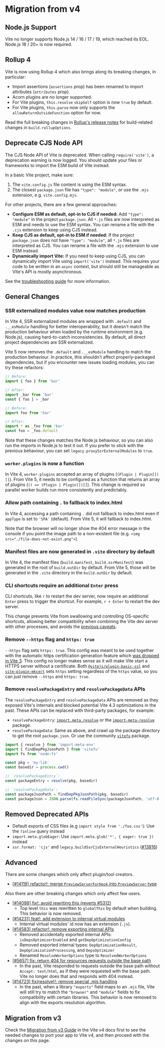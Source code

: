 # Migration from v4

## Node.js Support

Vite no longer supports Node.js 14 / 16 / 17 / 19, which reached its EOL. Node.js 18 / 20+ is now required.

## Rollup 4

Vite is now using Rollup 4 which also brings along its breaking changes, in particular:

- Import assertions (`assertions` prop) has been renamed to import attributes (`attributes` prop).
- Acorn plugins are no longer supported.
- For Vite plugins, `this.resolve` `skipSelf` option is now `true` by default.
- For Vite plugins, `this.parse` now only supports the `allowReturnOutsideFunction` option for now.

Read the full breaking changes in [Rollup's release notes](https://github.com/rollup/rollup/releases/tag/v4.0.0) for build-related changes in `build.rollupOptions`.

## Deprecate CJS Node API

The CJS Node API of Vite is deprecated. When calling `require('vite')`, a deprecation warning is now logged. You should update your files or frameworks to import the ESM build of Vite instead.

In a basic Vite project, make sure:

1. The `vite.config.js` file content is using the ESM syntax.
2. The closest `package.json` file has `"type": "module"`, or use the `.mjs` extension, e.g. `vite.config.mjs`.

For other projects, there are a few general approaches:

- **Configure ESM as default, opt-in to CJS if needed:** Add `"type": "module"` in the project `package.json`. All `*.js` files are now interpreted as ESM and needs to use the ESM syntax. You can rename a file with the `.cjs` extension to keep using CJS instead.
- **Keep CJS as default, opt-in to ESM if needed:** If the project `package.json` does not have `"type": "module"`, all `*.js` files are interpreted as CJS. You can rename a file with the `.mjs` extension to use ESM instead.
- **Dynamically import Vite:** If you need to keep using CJS, you can dynamically import Vite using `import('vite')` instead. This requires your code to be written in an `async` context, but should still be manageable as Vite's API is mostly asynchronous.

See the [troubleshooting guide](/guide/troubleshooting.html#vite-cjs-node-api-deprecated) for more information.

## General Changes

### SSR externalized modules value now matches production

In Vite 4, SSR externalized modules are wrapped with `.default` and `.__esModule` handling for better interoperability, but it doesn't match the production behaviour when loaded by the runtime environment (e.g. Node.js), causing hard-to-catch inconsistencies. By default, all direct project dependencies are SSR externalized.

Vite 5 now removes the `.default` and `.__esModule` handling to match the production behaviour. In practice, this shouldn't affect properly-packaged dependencies, but if you encounter new issues loading modules, you can try these refactors:

```js
// Before:
import { foo } from 'bar'

// After:
import _bar from 'bar'
const { foo } = _bar
```

```js
// Before:
import foo from 'bar'

// After:
import * as _foo from 'bar'
const foo = _foo.default
```

Note that these changes matches the Node.js behaviour, so you can also run the imports in Node.js to test it out. If you prefer to stick with the previous behaviour, you can set `legacy.proxySsrExternalModules` to `true`.

### `worker.plugins` is now a function

In Vite 4, `worker.plugins` accepted an array of plugins (`(Plugin | Plugin[])[]`). From Vite 5, it needs to be configured as a function that returns an array of plugins (`() => (Plugin | Plugin[])[]`). This change is required so parallel worker builds run more consistently and predictably.

### Allow path containing `.` to fallback to index.html

In Vite 4, accessing a path containing `.` did not fallback to index.html even if `appType` is set to `'SPA'` (default).
From Vite 5, it will fallback to index.html.

Note that the browser will no longer show the 404 error message in the console if you point the image path to a non-existent file (e.g. `<img src="./file-does-not-exist.png">`).

### Manifest files are now generated in `.vite` directory by default

In Vite 4, the manifest files (`build.manifest`, `build.ssrManifest`) was generated in the root of `build.outDir` by default. From Vite 5, those will be generated in the `.vite` directory in the `build.outDir` by default.

### CLI shortcuts require an additional `Enter` press

CLI shortcuts, like `r` to restart the dev server, now require an additional `Enter` press to trigger the shortcut. For example, `r + Enter` to restart the dev server.

This change prevents Vite from swallowing and controlling OS-specific shortcuts, allowing better compatibility when combining the Vite dev server with other processes, and avoids the [previous caveats](https://github.com/vitejs/vite/pull/14342).

### Remove `--https` flag and `https: true`

`--https` flag sets `https: true`. This config was meant to be used together with the automatic https certification generation feature which [was dropped in Vite 3](https://v3.vitejs.dev/guide/migration.html#automatic-https-certificate-generation). This config no longer makes sense as it will make Vite start a HTTPS server without a certificate.
Both [`@vitejs/plugin-basic-ssl`](https://github.com/vitejs/vite-plugin-basic-ssl) and [`vite-plugin-mkcert`](https://github.com/liuweiGL/vite-plugin-mkcert) sets `https` setting regardless of the `https` value, so you can just remove `--https` and `https: true`.

### Remove `resolvePackageEntry` and `resolvePackageData` APIs

The `resolvePackageEntry` and `resolvePackageData` APIs are removed as they exposed Vite's internals and blocked potential Vite 4.3 optimizations in the past. These APIs can be replaced with third-party packages, for example:

- `resolvePackageEntry`: [`import.meta.resolve`](https://developer.mozilla.org/en-US/docs/Web/JavaScript/Reference/Operators/import.meta/resolve) or the [`import-meta-resolve`](https://github.com/wooorm/import-meta-resolve) package.
- `resolvePackageData`: Same as above, and crawl up the package directory to get the root `package.json`. Or use the community [`vitefu`](https://github.com/svitejs/vitefu) package.

```js
import { resolve } from 'import-meta-env'
import { findDepPkgJsonPath } from 'vitefu'
import fs from 'node:fs'

const pkg = 'my-lib'
const basedir = process.cwd()

// `resolvePackageEntry`:
const packageEntry = resolve(pkg, basedir)

// `resolvePackageData`:
const packageJsonPath = findDepPkgJsonPath(pkg, basedir)
const packageJson = JSON.parse(fs.readFileSync(packageJsonPath, 'utf-8'))
```

## Removed Deprecated APIs

- Default exports of CSS files (e.g `import style from './foo.css'`): Use the `?inline` query instead
- `import.meta.globEager`: Use `import.meta.glob('*', { eager: true })` instead
- `ssr.format: 'cjs'` and `legacy.buildSsrCjsExternalHeuristics` ([#13816](https://github.com/vitejs/vite/discussions/13816))

## Advanced

There are some changes which only affect plugin/tool creators.

- [[#14119] refactor!: merge `PreviewServerForHook` into `PreviewServer` type](https://github.com/vitejs/vite/pull/14119)

Also there are other breaking changes which only affect few users.

- [[#14098] fix!: avoid rewriting this (reverts #5312)](https://github.com/vitejs/vite/pull/14098)
  - Top level `this` was rewritten to `globalThis` by default when building. This behavior is now removed.
- [[#14231] feat!: add extension to internal virtual modules](https://github.com/vitejs/vite/pull/14231)
  - Internal virtual modules' id now has an extension (`.js`).
- [[#14583] refactor!: remove exporting internal APIs](https://github.com/vitejs/vite/pull/14583)
  - Removed accidentally exported internal APIs: `isDepsOptimizerEnabled` and `getDepOptimizationConfig`
  - Removed exported internal types: `DepOptimizationResult`, `DepOptimizationProcessing`, and `DepsOptimizer`
  - Renamed `ResolveWorkerOptions` type to `ResolvedWorkerOptions`
- [[#5657] fix: return 404 for resources requests outside the base path](https://github.com/vitejs/vite/pull/5657)
  - In the past, Vite responded to requests outside the base path without `Accept: text/html`, as if they were requested with the base path. Vite no longer does that and responds with 404 instead.
- [[#14723] fix(resolve)!: remove special .mjs handling](https://github.com/vitejs/vite/pull/14723)
  - In the past, when a library `"exports"` field maps to an `.mjs` file, Vite will still try to match the `"browser"` and `"module"` fields to fix compatibility with certain libraries. This behavior is now removed to align with the exports resolution algorithm.

## Migration from v3

Check the [Migration from v3 Guide](https://v4.vitejs.dev/guide/migration.html) in the Vite v4 docs first to see the needed changes to port your app to Vite v4, and then proceed with the changes on this page.
